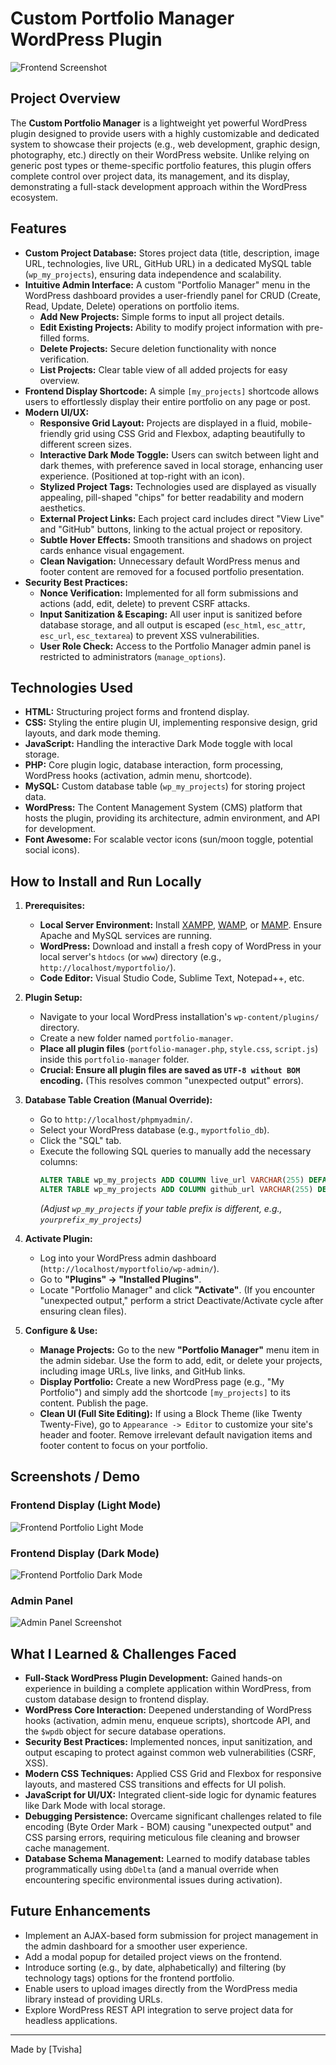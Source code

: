 # Custom Portfolio Manager WordPress Plugin

![Frontend Screenshot](assets/frontend.png) 

## Project Overview

The **Custom Portfolio Manager** is a lightweight yet powerful WordPress plugin designed to provide users with a highly customizable and dedicated system to showcase their projects (e.g., web development, graphic design, photography, etc.) directly on their WordPress website. Unlike relying on generic post types or theme-specific portfolio features, this plugin offers complete control over project data, its management, and its display, demonstrating a full-stack development approach within the WordPress ecosystem.

## Features

* **Custom Project Database:** Stores project data (title, description, image URL, technologies, live URL, GitHub URL) in a dedicated MySQL table (`wp_my_projects`), ensuring data independence and scalability.
* **Intuitive Admin Interface:** A custom "Portfolio Manager" menu in the WordPress dashboard provides a user-friendly panel for CRUD (Create, Read, Update, Delete) operations on portfolio items.
    * **Add New Projects:** Simple forms to input all project details.
    * **Edit Existing Projects:** Ability to modify project information with pre-filled forms.
    * **Delete Projects:** Secure deletion functionality with nonce verification.
    * **List Projects:** Clear table view of all added projects for easy overview.
* **Frontend Display Shortcode:** A simple `[my_projects]` shortcode allows users to effortlessly display their entire portfolio on any page or post.
* **Modern UI/UX:**
    * **Responsive Grid Layout:** Projects are displayed in a fluid, mobile-friendly grid using CSS Grid and Flexbox, adapting beautifully to different screen sizes.
    * **Interactive Dark Mode Toggle:** Users can switch between light and dark themes, with preference saved in local storage, enhancing user experience. (Positioned at top-right with an icon).
    * **Stylized Project Tags:** Technologies used are displayed as visually appealing, pill-shaped "chips" for better readability and modern aesthetics.
    * **External Project Links:** Each project card includes direct "View Live" and "GitHub" buttons, linking to the actual project or repository.
    * **Subtle Hover Effects:** Smooth transitions and shadows on project cards enhance visual engagement.
    * **Clean Navigation:** Unnecessary default WordPress menus and footer content are removed for a focused portfolio presentation.
* **Security Best Practices:**
    * **Nonce Verification:** Implemented for all form submissions and actions (add, edit, delete) to prevent CSRF attacks.
    * **Input Sanitization & Escaping:** All user input is sanitized before database storage, and all output is escaped (`esc_html`, `esc_attr`, `esc_url`, `esc_textarea`) to prevent XSS vulnerabilities.
    * **User Role Check:** Access to the Portfolio Manager admin panel is restricted to administrators (`manage_options`).

## Technologies Used

* **HTML:** Structuring project forms and frontend display.
* **CSS:** Styling the entire plugin UI, implementing responsive design, grid layouts, and dark mode theming.
* **JavaScript:** Handling the interactive Dark Mode toggle with local storage.
* **PHP:** Core plugin logic, database interaction, form processing, WordPress hooks (activation, admin menu, shortcode).
* **MySQL:** Custom database table (`wp_my_projects`) for storing project data.
* **WordPress:** The Content Management System (CMS) platform that hosts the plugin, providing its architecture, admin environment, and API for development.
* **Font Awesome:** For scalable vector icons (sun/moon toggle, potential social icons).

## How to Install and Run Locally

1.  **Prerequisites:**
    * **Local Server Environment:** Install [XAMPP](https://www.apachefriends.org/index.html), [WAMP](https://www.wampserver.com/en/), or [MAMP](https://www.mamp.info/en/mamp/mac/). Ensure Apache and MySQL services are running.
    * **WordPress:** Download and install a fresh copy of WordPress in your local server's `htdocs` (or `www`) directory (e.g., `http://localhost/myportfolio/`).
    * **Code Editor:** Visual Studio Code, Sublime Text, Notepad++, etc.

2.  **Plugin Setup:**
    * Navigate to your local WordPress installation's `wp-content/plugins/` directory.
    * Create a new folder named `portfolio-manager`.
    * **Place all plugin files** (`portfolio-manager.php`, `style.css`, `script.js`) inside this `portfolio-manager` folder.
    * **Crucial: Ensure all plugin files are saved as `UTF-8 without BOM` encoding.** (This resolves common "unexpected output" errors).

3.  **Database Table Creation (Manual Override):**
    * Go to `http://localhost/phpmyadmin/`.
    * Select your WordPress database (e.g., `myportfolio_db`).
    * Click the "SQL" tab.
    * Execute the following SQL queries to manually add the necessary columns:
        ```sql
        ALTER TABLE wp_my_projects ADD COLUMN live_url VARCHAR(255) DEFAULT '' NOT NULL;
        ALTER TABLE wp_my_projects ADD COLUMN github_url VARCHAR(255) DEFAULT '' NOT NULL;
        ```
        *(Adjust `wp_my_projects` if your table prefix is different, e.g., `yourprefix_my_projects`)*

4.  **Activate Plugin:**
    * Log into your WordPress admin dashboard (`http://localhost/myportfolio/wp-admin/`).
    * Go to **"Plugins" -> "Installed Plugins"**.
    * Locate "Portfolio Manager" and click **"Activate"**. (If you encounter "unexpected output," perform a strict Deactivate/Activate cycle after ensuring clean files).

5.  **Configure & Use:**
    * **Manage Projects:** Go to the new **"Portfolio Manager"** menu item in the admin sidebar. Use the form to add, edit, or delete your projects, including image URLs, live links, and GitHub links.
    * **Display Portfolio:** Create a new WordPress page (e.g., "My Portfolio") and simply add the shortcode `[my_projects]` to its content. Publish the page.
    * **Clean UI (Full Site Editing):** If using a Block Theme (like Twenty Twenty-Five), go to `Appearance -> Editor` to customize your site's header and footer. Remove irrelevant default navigation items and footer content to focus on your portfolio.

## Screenshots / Demo

### Frontend Display (Light Mode)
![Frontend Portfolio Light Mode](assets/frontend.png)

### Frontend Display (Dark Mode)
![Frontend Portfolio Dark Mode](assets/frontend-dark.png)

### Admin Panel
![Admin Panel Screenshot](assets/dashboard.png)


## What I Learned & Challenges Faced

* **Full-Stack WordPress Plugin Development:** Gained hands-on experience in building a complete application within WordPress, from custom database design to frontend display.
* **WordPress Core Interaction:** Deepened understanding of WordPress hooks (activation, admin menu, enqueue scripts), shortcode API, and the `$wpdb` object for secure database operations.
* **Security Best Practices:** Implemented nonces, input sanitization, and output escaping to protect against common web vulnerabilities (CSRF, XSS).
* **Modern CSS Techniques:** Applied CSS Grid and Flexbox for responsive layouts, and mastered CSS transitions and effects for UI polish.
* **JavaScript for UI/UX:** Integrated client-side logic for dynamic features like Dark Mode with local storage.
* **Debugging Persistence:** Overcame significant challenges related to file encoding (Byte Order Mark - BOM) causing "unexpected output" and CSS parsing errors, requiring meticulous file cleaning and browser cache management.
* **Database Schema Management:** Learned to modify database tables programmatically using `dbDelta` (and a manual override when encountering specific environmental issues during activation).

## Future Enhancements

* Implement an AJAX-based form submission for project management in the admin dashboard for a smoother user experience.
* Add a modal popup for detailed project views on the frontend.
* Introduce sorting (e.g., by date, alphabetically) and filtering (by technology tags) options for the frontend portfolio.
* Enable users to upload images directly from the WordPress media library instead of providing URLs.
* Explore WordPress REST API integration to serve project data for headless applications.

---

Made by [Tvisha]
